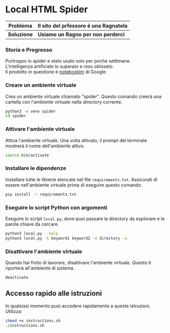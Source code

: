 # Local HTML Spider

| **Problema**  | **Il sito del prfessore è una Ragnatela** |
| ------------- | ----------------------------------------- |
| **Soluzione** | **Usiamo un Ragno per non perderci**      |

### Storia e Progresso

Purtroppo lo spider e stato usato solo per poche settimane.  
L'intelligenza artificiale lo superato e reso obloseto.  
Il prodotto in questione è [notebooklm](https://notebooklm.google.com/) di Google.

### Creare un ambiente virtuale

Crea un ambiente virtuale chiamato "spider". Questo comando creerà una cartella con l'ambiente virtuale nella directory corrente.

```bash
python3 -m venv spider
cd spider
```

### Attivare l'ambiente virtuale

Attiva l'ambiente virtuale. Una volta attivato, il prompt del terminale mostrerà il nome dell'ambiente attivo.

```bash
source bin/activate
```

### Installare le dipendenze

Installare tutte le librerie elencate nel file `requirements.txt`. Assicurati di essere nell'ambiente virtuale prima di eseguire questo comando.

```bash
pip install -r requirements.txt
```

### Eseguire lo script Python con argomenti

Eseguire lo script `local.py`, dove puoi passare la directory da esplorare e le parole chiave da cercare.

```bash
python3 local.py --help
python3 local.py -k keyword1 keyword2 -d directory -a
```

### Disattivare l'ambiente virtuale

Quando hai finito di lavorare, disattivare l'ambiente virtuale. Questo ti riporterà all'ambiente di sistema.

```bash
deactivate
```

## Accesso rapido alle istruzioni

In qualsiasi momento puoi accedere rapidamente a queste istruzioni. Utilizza:

```bash
chmod +x instructions.sh
./instructions.sh
```
